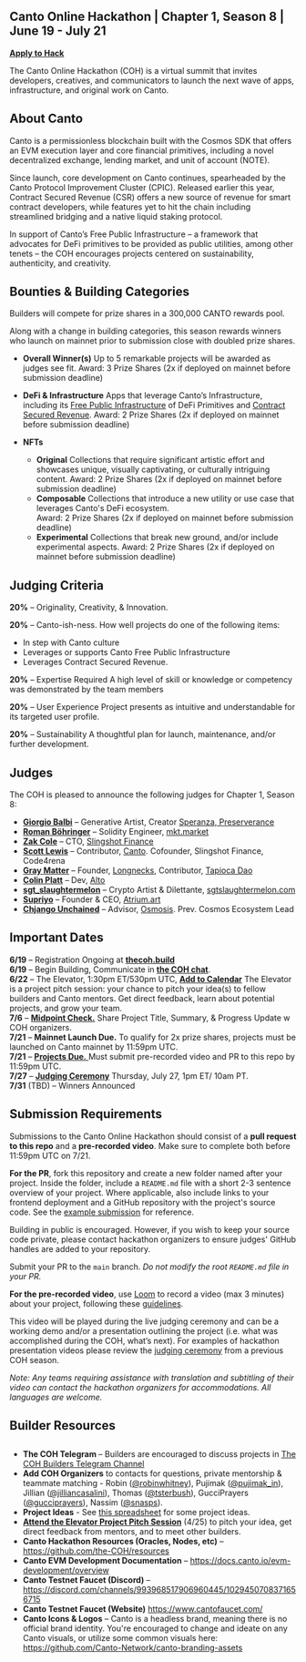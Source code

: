 ## Canto Online Hackathon | Chapter 1, Season 8 | June 19 - July 21

[**Apply to Hack**](https://eugnmr538db.typeform.com/to/BCe0ZX8H)  

The Canto Online Hackathon (COH) is a virtual summit that invites developers, creatives, and communicators to launch the next wave of apps, infrastructure, and original work on Canto. 

## **About Canto**

Canto is a permissionless blockchain built with the Cosmos SDK that offers an EVM execution layer and core financial primitives, including a novel decentralized exchange, lending market, and unit of account (NOTE). 

Since launch, core development on Canto continues, spearheaded by the Canto Protocol Improvement Cluster (CPIC). Released earlier this year, Contract Secured Revenue (CSR) offers a new source of revenue for smart contract developers, while features yet to hit the chain including streamlined bridging and a native liquid staking protocol.

In support of Canto’s Free Public Infrastructure – a framework that advocates for DeFi primitives to be provided as public utilities, among other tenets – the COH encourages projects centered on sustainability, authenticity, and creativity.

## **Bounties & Building Categories**
Builders will compete for prize shares in a 300,000 CANTO rewards pool.

Along with a change in building categories, this season rewards winners who launch on mainnet prior to submission close with doubled prize shares.

* **Overall Winner(s)**
Up to 5 remarkable projects will be awarded as judges see fit. 
    Award: 3 Prize Shares  (2x if deployed on mainnet before submission deadline)

* **DeFi & Infrastructure** 
Apps that leverage Canto’s Infrastructure, including its [Free Public Infrastructure](https://docs.canto.io/readme/free-public-infrastructure-fpi) of DeFi Primitives and [Contract Secured Revenue](https://docs.canto.io/evm-development/contract-secured-revenue-csr). 
    Award: 2 Prize Shares  (2x if deployed on mainnet before submission deadline)

* **NFTs**
    * **Original**
Collections that require significant artistic effort and showcases unique, visually captivating, or culturally intriguing content. 
Award: 2 Prize Shares  (2x if deployed on mainnet before submission deadline)
    * **Composable**
Collections that introduce a new utility or use case that leverages Canto's DeFi ecosystem.  
Award: 2 Prize Shares (2x if deployed on mainnet before submission deadline)
    * **Experimental**
Collections that break new ground, and/or include experimental aspects. 
Award: 2 Prize Shares  (2x if deployed on mainnet before submission deadline)

## **Judging Criteria**

**20%** – Originality, Creativity, & Innovation.

**20%** – Canto-ish-ness. How well projects do one of the following items:
* In step with Canto culture
* Leverages or supports Canto Free Public Infrastructure
* Leverages Contract Secured Revenue.

**20%** – Expertise Required
A high level of skill or knowledge or competency was demonstrated by the team members

**20%** – User Experience
Project presents as intuitive and understandable for its targeted user profile.

**20%** – Sustainability
A thoughtful plan for launch, maintenance, and/or further development.  

## **Judges**

The COH is pleased to announce the following judges for Chapter 1, Season 8:

* [**Giorgio Balbi**](https://twitter.com/GiorgioBalbi) – Generative Artist, Creator [Speranza, Preserverance](https://giorgiobalbi.com/works/)  
* [**Roman Böhringer**](https://twitter.com/romanboehr) – Solidity Engineer, [mkt.market](https://mkt.market)  
* [**Zak Cole**](https://twitter.com/0xzak) – CTO, [Slingshot Finance](https://slingshot.finance)  
* [**Scott Lewis**](https://twitter.com/scott_lew_is) – Contributor, [Canto](https://canto.io/). Cofounder, Slingshot Finance, Code4rena  
* [**Gray Matter**](https://twitter.com/0xgraymatter) – Founder, [Longnecks](https://twitter.com/cantolongnecks), Contributor, [Tapioca Dao](https:/tapioca.xyz)  
* [**Colin Platt**](https://twitter.com/colingplatt) – Dev, [Alto](https://alto.build)  
* [**sgt_slaughtermelon**](https://twitter.com/sgt_slaughtermelon)   – Crypto Artist & Dilettante, [sgtslaughtermelon.com](https://sgtslaughtermelon.com)  
* [**Supriyo**](https://twitter.com/next_roy) – Founder & CEO, [Atrium.art](https://atrium.art/)  
* [**Chjango Unchained**](https://twitter.com/chjango) – Advisor, [Osmosis](https://app.osmosis.zone/). Prev. Cosmos Ecosystem Lead  

## **Important Dates**

**6/19** – Registration Ongoing at [**thecoh.build**](https://thecoh.build)  
**6/19** – Begin Building, Communicate in [**the COH chat**](https://t.me/+aXvNO-ZcrWZjYTIx).   
**6/22** – The Elevator, 1:30pm ET/530pm UTC, [**Add to Calendar**](https://calendar.google.com/calendar/event?action=TEMPLATE&tmeid=MjdiMm52cmJrMDU3cGxuazlpODl1aWZjMjIgY18xNmYwYzVlNWQ2MjdmMzVhODQ3MmExMTkyNjZhNzUzYjMxOWYxMmViZmM5YTRhMTYxZWM4N2FkYjJlYWI0NjNkQGc&tmsrc=c_16f0c5e5d627f35a8472a119266a753b319f12ebfc9a4a161ec87adb2eab463d%40group.calendar.google.com)
The Elevator is a project pitch session: your chance to pitch your idea(s) to fellow builders and Canto mentors. Get direct feedback, learn about potential projects, and grow your team.  
**7/6** – [**Midpoint Check.**](https://form.jotform.com/231644720339152) Share Project Title, Summary, & Progress Update w COH organizers.  
**7/21** – **Mainnet Launch Due.** To qualify for 2x prize shares, projects must be launched on Canto mainnet by 11:59pm UTC.  
**7/21** – [**Projects Due.** ](https://form.jotform.com/231645265715155) Must submit pre-recorded video and PR to this repo by 11:59pm UTC.  
**7/27**  – [**Judging Ceremony**](https://www.youtube.com/live/azgSixRtIsM?feature=share) Thursday, July 27, 1pm ET/ 10am PT.  
**7/31** (TBD) – Winners Announced  

## **Submission Requirements**

Submissions to the Canto Online Hackathon should consist of a **pull request to this repo** and a **pre-recorded video**. Make sure to complete both before 11:59pm UTC on 7/21.

**For the PR**, fork this repository and create a new folder named after your project. Inside the folder, include a `README.md` file with a short 2-3 sentence overview of your project. Where applicable, also include links to your frontend deployment and a GitHub repository with the project's source code. See the [example submission](/Example%20Submission/) for reference.

Building in public is encouraged. However, if you wish to keep your source code private, please contact hackathon organizers to ensure judges' GitHub handles are added to your repository.

Submit your PR to the `main` branch. *Do not modify the root `README.md` file in your PR.*

**For the pre-recorded video**, use [Loom](https://www.loom.com/) to record a video (max 3 minutes) about your project, following these [guidelines](https://docs.google.com/document/d/1ROIdoGOL9zmSGpq9081uQ3t0HH1WNlObn5HREgoP4Pk/edit?usp=sharing).

This video will be played during the live judging ceremony and can be a working demo and/or a presentation outlining the project (i.e. what was accomplished during the COH, what’s next). For examples of hackathon presentation videos please review the [judging ceremony](https://youtu.be/inbF96BadPA?t=1923) from a previous COH season.

*Note: Any teams requiring assistance with translation and subtitling of their video can contact the hackathon organizers for accommodations. All languages are welcome.* 

## **Builder Resources**
## 

* **The COH Telegram** – Builders are encouraged to discuss projects in [The COH Builders Telegram Channel](https://t.me/+aXvNO-ZcrWZjYTIx) 
* **Add COH Organizers** to contacts for questions, private mentorship & teammate matching -  Robin ([@robinwhitney](https://t.me/robinwhitney)), Pujimak ([@pujimak_in](https://t.me/pujimak_in)), Jillian ([@jilliancasalini](https://t.me/jilliancasalini)), Thomas ([@tsterbush](https://t.me/tsterbush)), GucciPrayers ([@gucciprayers](https://t.me/gucciprayers)), Nassim ([@snasps](https://t.me/snasps)).
* **Project Ideas** - See [this spreadsheet](https://docs.google.com/spreadsheets/d/1Ecp7ixsFEtIyZw4qzmLYOOT6NHUWqHn0bZHi1eaY6DQ/edit?usp=sharing) for some project ideas.
* **[Attend the Elevator Project Pitch Session]((https://calendar.google.com/calendar/event?action=TEMPLATE&tmeid=NzVocDRiODcxaGFrZGFqY25idWM1bnU4N28gY18xNmYwYzVlNWQ2MjdmMzVhODQ3MmExMTkyNjZhNzUzYjMxOWYxMmViZmM5YTRhMTYxZWM4N2FkYjJlYWI0NjNkQGc&tmsrc=c_16f0c5e5d627f35a8472a119266a753b319f12ebfc9a4a161ec87adb2eab463d%40group.calendar.google.com))** (4/25) to pitch your idea, get direct feedback from mentors, and to meet other builders. 
* **Canto Hackathon Resources (Oracles, Nodes, etc)** – https://github.com/the-COH/resources
* **Canto EVM Development Documentation** – https://docs.canto.io/evm-development/overview
* **Canto Testnet Faucet (Discord)** – https://discord.com/channels/993968517906960445/1029450708371656715
* **Canto Testnet Faucet (Website)** https://www.cantofaucet.com/
*  **Canto Icons & Logos** – Canto is a headless brand, meaning there is no official brand identity. You're encouraged to change and ideate on any Canto visuals, or utilize some common visuals here: https://github.com/Canto-Network/canto-branding-assets